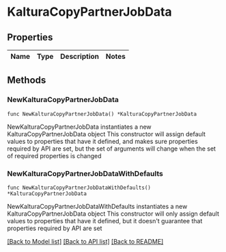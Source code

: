 # KalturaCopyPartnerJobData

## Properties

Name | Type | Description | Notes
------------ | ------------- | ------------- | -------------

## Methods

### NewKalturaCopyPartnerJobData

`func NewKalturaCopyPartnerJobData() *KalturaCopyPartnerJobData`

NewKalturaCopyPartnerJobData instantiates a new KalturaCopyPartnerJobData object
This constructor will assign default values to properties that have it defined,
and makes sure properties required by API are set, but the set of arguments
will change when the set of required properties is changed

### NewKalturaCopyPartnerJobDataWithDefaults

`func NewKalturaCopyPartnerJobDataWithDefaults() *KalturaCopyPartnerJobData`

NewKalturaCopyPartnerJobDataWithDefaults instantiates a new KalturaCopyPartnerJobData object
This constructor will only assign default values to properties that have it defined,
but it doesn't guarantee that properties required by API are set


[[Back to Model list]](../README.md#documentation-for-models) [[Back to API list]](../README.md#documentation-for-api-endpoints) [[Back to README]](../README.md)


